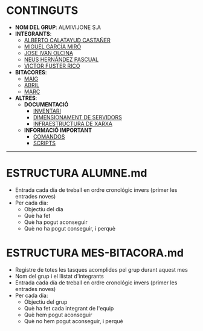 # CONTINGUTS

- **NOM DEL GRUP**: ALMIVIJONE S.A
- **INTEGRANTS**:
  - [ALBERTO CALATAYUD CASTAÑER](integrants/AlbertoCalatayud.md)
  - [MIGUEL GARCÍA MIRÓ](integrants/miguelgarciamiro.md)
  - [JOSE IVAN OLCINA](integrants/JoseIvanOlcina.md)
  - [NEUS HERNÁNDEZ PASCUAL](integrants/NeusHernandez.md)
  - [VICTOR FUSTER RICO](integrants/VictorFuster.md)
- **BITACORES**:
  - [MAIG](bitacores/maig.md)
  - [ABRIL](bitacores/Abril.md)
  - [MARÇ](bitacores/març.md)
- **ALTRES**:
  - **DOCUMENTACIÓ**
    - [INVENTARI](altres/inventari.md)
    - [DIMENSIONAMENT DE SERVIDORS](altres/dimensionamientoServidores.md)
    - [INFRAESTRUCTURA DE XARXA](altres/infraestructuraXarxa.md)
  - **INFORMACIÓ IMPORTANT**
    - [COMANDOS](altres/comandos.md)
    - [SCRIPTS](altres/scripts/scripts.md)

---

# ESTRUCTURA ALUMNE.md

- Entrada cada día de treball en ordre cronológic invers (primer les entrades noves)
- Per cada dia:
  - Objectiu del dia
  - Què ha fet
  - Què ha pogut aconseguir
  - Què no ha pogut conseguir, i perquè
  
# ESTRUCTURA MES-BITACORA.md

- Registre de totes les tasques acomplides pel grup durant aquest mes
- Nom del grup i el llistat d'integrants
- Entrada cada día de treball en ordre cronológic invers (primer les entrades noves)
- Per cada dia:
  - Objectiu del grup
  - Què ha fet cada integrant de l'equip
  - Què hem pogut aconseguir
  - Què no hem pogut aconseguir, i perquè
